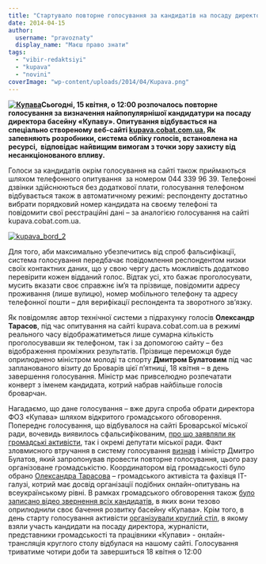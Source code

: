 ```yaml
---
title: "Стартувало повторне голосування за кандидатів на посаду директора «Купави»"
date: 2014-04-15
author: 
  username: "pravoznaty"
  display_name: "Маєш право знати"
tags: 
  - "vibir-redaktsiyi"
  - "kupava"
  - "novini"
coverImage: "wp-content/uploads/2014/04/Kupava.png"
---
```


**[![Купава](https://mpz.brovary.org/wp-content/uploads/2014/04/Kupava.png)](https://mpz.brovary.org/wp-content/uploads/2014/04/Kupava.png)Сьогодні, 15 квітня, о 12:00 розпочалось повторне голосування за визначення найпопулярнішої кандидатури на посаду директора басейну «Купаву». Опитування відбувається на спеціально створеному веб-сайті [kupava.cobat.com.ua.](https://kupava.cobat.com.ua/) Як запевняють розробники, система обліку голосів, встановлена на ресурсі,  відповідає найвищим вимогам з точки зору захисту від несанкціонованого впливу.**  

Голоси за кандидатів окрім голосування на сайті також приймаються шляхом телефонного опитування  за номером 044 339 96 39. Телефонні дзвінки здійснюються без додаткової плати, голосування телефоном відбувається також в автоматичному режимі: респонденту достатньо вибрати порядковий номер кандидата на своєму телефоні та повідомити свої реєстраційні дані – за аналогією голосування на сайті kupava.cobat.com.ua.

[![kupava_bord_2](https://mpz.brovary.org/wp-content/uploads/2014/04/kupava_bord_2.jpg)](https://mpz.brovary.org/wp-content/uploads/2014/04/kupava_bord_2.jpg)

Для того, аби максимально убезпечитись від спроб фальсифікації, система голосування передбачає повідомлення респондентом низки своїх контактних даних, що у свою чергу дасть можливість додатково перевірити кожен відданий голос. Відтак усі, хто бажає проголосувати, мусить вказати своє справжнє ім’я та прізвище, повідомити адресу проживання (лише вулицю), номер мобільного телефону та адресу телефонної пошти – для верифікації респондента та зворотного зв’язку.

Як повідомляє автор технічної системи з підрахунку голосів **Олександр Тарасов**, під час опитування на сайті kupava.cobat.com.ua в режимі реального часу відображатиметься лише сумарна кількість проголосувавши як телефоном, так і за допомогою сайту – без відображення проміжних результатів. Прізвище переможця буде оприлюднено міністром молоді та спорту **Дмитром Булатовим** під час запланованого візиту до Броварів цієї п’ятниці, 18 квітня – в день завершення голосування. Міністр має привселюдно розпечатати конверт з іменем кандидата, котрий набрав найбільше голосів броварчан.

Нагадаємо, що дане голосування – вже друга спроба обрати директора ФОЗ «Купава» шляхом відкритого громадського обговорення. Попереднє голосування, що відбувалося на сайті Броварської міської ради, вочевидь виявилось сфальсифікованим, [про що заявляли як громадські активісти](https://mpz.brovary.org/publichne-priznachennya-direktora-kupavi-vlada-prodovzhuye-grati-v-naperstki/), так і окремі депутати міської ради. Факт зловмисного втручання в систему голосування [визнав](https://mpz.brovary.org/kupava-zapratsyuvala-nove-golosuvannya-za-direktora-baseynu-pid-kontrolem-gromadskosti/) і міністр Дмитро Булатов, який запропонував провести повторне голосування, цього разу організоване громадськістю. Координатором від громадськості було обрано [Олександра Тарасова](https://www.facebook.com/tavib2) – громадського активіста та фахівця ІТ-галузі, котрий має досвід організації подібних онлайн-опитувань на всеукраїнському рівні. В рамках громадського обговорення також [було записано відео звернення всіх кандидатів](https://mpz.brovary.org/narodovladdya-onlayn-pochnimo-z-kupavi/), в яких вони тезово оприлюднили своє бачення розвитку басейну «Купава». Крім того, в день старту голосування активісти [організували круглий стіл](https://mpz.brovary.org/ochna-stavka-kandidativ-zavtra-vidbudetsya-vidkrita-diskusiya-pretendentiv-na-posadu-direktora-kupavi/), в якому взяли участь кандидати на посаду директора, журналісти, представники громадськості та працівники «Купави» - онлайн-трансляція круглого столу відбулася на нашому сайті. Голосування триватиме чотири доби та завершиться 18 квітня о 12:00
